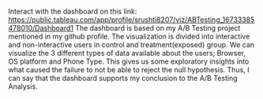 Interact with the dashboard on this link: https://public.tableau.com/app/profile/srushti8207/viz/ABTesting_16733385478010/Dashboard1
The dashboard is based on my A/B Testing project mentioned in my github profile. The visualization is divided into interactive and non-interactive users in control and treatment(exposed) group. We can visualize the 3 different types of data available about the users; Browser, OS platform and Phone Type. This gives us some exploratory insights into what caused the failure to not be able to reject the null hypothesis. Thus, I can say that the dashboard supports my conclusion to the A/B Testing Analysis.
